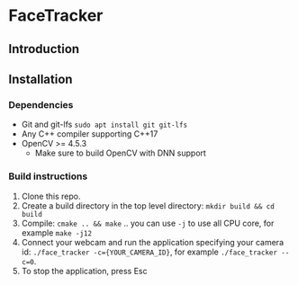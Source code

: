 # FaceTracker

## Introduction

## Installation

### Dependencies

* Git and git-lfs `sudo apt install git git-lfs`
* Any C++ compiler supporting C++17
* OpenCV >= 4.5.3
  * Make sure to build OpenCV with DNN support

### Build instructions

1. Clone this repo.
2. Create a build directory in the top level directory: `mkdir build && cd build`
3. Compile: `cmake .. && make` .. you can use `-j` to use all CPU core, for example `make -j12`  
4. Connect your webcam and run the application specifying your camera id: `./face_tracker -c={YOUR_CAMERA_ID}`, for example `./face_tracker --c=0`.
5. To stop the application, press Esc
